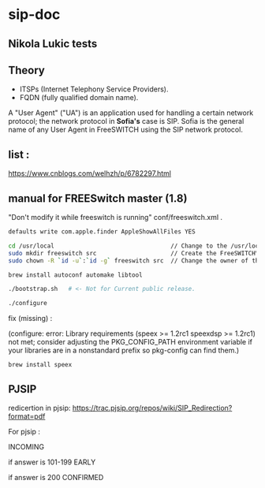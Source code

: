 
# sip-doc

## Nikola Lukic tests

## Theory

- ITSPs (Internet Telephony Service Providers). 
- FQDN (fully qualified domain name).

A "User Agent" ("UA") is an application used for handling a certain network protocol; the network protocol in <b>Sofia's</b> case is SIP. Sofia is the general name of any User Agent in FreeSWITCH using the SIP network protocol.



## list :
https://www.cnblogs.com/welhzh/p/6782297.html


## manual for FREESwitch master (1.8)

"Don't modify it while freeswitch is running" conf/freeswitch.xml .

```bash
defaults write com.apple.finder AppleShowAllFiles YES

cd /usr/local                                 // Change to the /usr/local directory
sudo mkdir freeswitch src                     // Create the FreeSWITCH™ runtime and source directories
sudo chown -R `id -u`:`id -g` freeswitch src  // Change the owner of the two new directories to yours

brew install autoconf automake libtool

./bootstrap.sh   # <- Not for Current public release.

./configure

```

fix (missing) :

(configure: error: Library requirements (speex >= 1.2rc1 speexdsp >= 1.2rc1) not met; consider adjusting the PKG_CONFIG_PATH environment variable if your libraries are in a nonstandard prefix so pkg-config can find them.)

```
brew install speex
```

## PJSIP

redicertion in pjsip:
https://trac.pjsip.org/repos/wiki/SIP_Redirection?format=pdf

For pjsip : 

INCOMING 

if answer is 101-199 
EARLY  

if answer is 200
CONFIRMED

